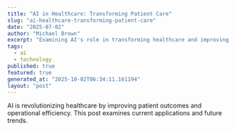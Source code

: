 ```yaml
---
title: "AI in Healthcare: Transforming Patient Care"
slug: "ai-healthcare-transforming-patient-care"
date: "2025-07-02"
author: "Michael Brown"
excerpt: "Examining AI's role in transforming healthcare and improving patient outcomes."
tags:
  - ai
  - technology
published: true
featured: true
generated_at: "2025-10-02T06:34:11.161194"
layout: "post"
---
```


AI is revolutionizing healthcare by improving patient outcomes and operational efficiency. This post examines current applications and future trends.